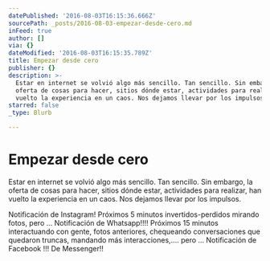 ```yaml
---
datePublished: '2016-08-03T16:15:36.666Z'
sourcePath: _posts/2016-08-03-empezar-desde-cero.md
inFeed: true
author: []
via: {}
dateModified: '2016-08-03T16:15:35.789Z'
title: Empezar desde cero
publisher: {}
description: >-
  Estar en internet se volvió algo más sencillo. Tan sencillo. Sin embargo, la
  oferta de cosas para hacer, sitios dónde estar, actividades para realizar, han
  vuelto la experiencia en un caos. Nos dejamos llevar por los impulsos.
starred: false
_type: Blurb

---
```

# Empezar desde cero

Estar en internet se volvió algo más sencillo. Tan sencillo. Sin embargo, la oferta de cosas para hacer, sitios dónde estar, actividades para realizar, han vuelto la experiencia en un caos. Nos dejamos llevar por los impulsos.

Notificación de Instagram! Próximos 5 minutos invertidos-perdidos mirando fotos, pero ... Notificación de Whatsapp!!!! Próximos 15 minutos interactuando con gente, fotos anteriores, chequeando conversaciones que quedaron truncas, mandando más interacciones,.... pero ... Notificación de Facebook !!! De Messenger!!